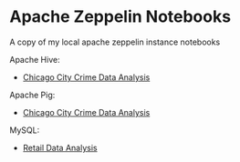 # Apache Zeppelin Notebooks

A copy of my local apache zeppelin instance notebooks

Apache Hive:
  * [Chicago City Crime Data Analysis](https://www.zepl.com/viewer/notebooks/bm90ZTovL2RhdGFnZWVraW5tZS80YThmYjhlMTcyZjQ0YmVlYTA4MWFmNGYwMWY1ZGY2Ni9ub3RlLmpzb24)

Apache Pig:
  * [Chicago City Crime Data Analysis](https://www.zepl.com/viewer/notebooks/bm90ZTovL2RhdGFnZWVraW5tZS9lOTQxZjc3NDdjZTM0MDE3YTI4MWRmZTIxMjZhYzJiMC9ub3RlLmpzb24)

MySQL:
  * [Retail Data Analysis](https://www.zepl.com/viewer/notebooks/bm90ZTovL2RhdGFnZWVraW5tZS8xZWY2MGIxNDU0OGU0MzEwYThmNjY0NTIzM2M1NzU0My9ub3RlLmpzb24)